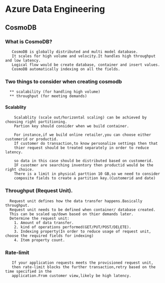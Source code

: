 # Azure Data Engineering
## CosmoDB
  ### What is CosmoDB?
       CosmoDB is globally distributed and multi model database.  
	   It scales for high volume and velocity.It handles high throughput and low latency.
	   Logical flow would be create database, container and insert values.
	   CosmoDB automatically indexing on all the fields.
  
  ### Two things to consider when creating cosmodb
      ** scalability (for handling high volume)
	  ** throughput (for meeting demands)
	  
  #### Scalablity
        Scalablity (scale out/horizontal scaling) can be achieved by choosing right partitioning.
		Partion key should consider when we build container.
        
		For instance,if we build online retailer,you can choose either customerid or productid. 
        If customer do transaction,to know personalize settings then that 
		thier request should be treated separately in order to reduce latency.
		
        so data in this case should be distributed based on customerid.
        IF cusotmer are searching inventory then productid would be the right choice.
        There is a limit in physical parttion 10 GB,so we need to consider 
		composite fields to create a partition key.(Customerid and date)
		
  ### Throughput (Request Unit).
      Request unit defines how the data transfer happens.Basically throughput.
	  Request unit needs to be defined when container/ database created. 
	  This can be scaled up/down based on thier demands later.
	  Determine the request unit:
	    1. Amount of data transfer.
		2. kind of operations performed(GET/PUT/POST/DELETE).
		3. Indexing property(In order to reduce usage of request unit, choose the required fields for indexing)
		4. Item property count.
  ### Rate-limit
       If your application requests meets the provisioned request unit,
	   then rate-limit blocks the further transaction,retry based on the time specified in the 
       application.From customer view,likely be high latency.	   
		
	  
  
